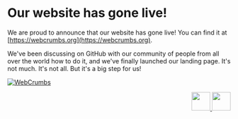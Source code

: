 # Our website has gone live!

We are proud to announce that our website has gone live! You can find it at [https://webcrumbs.org](https://webcrumbs.org).

We've been discussing on GitHub with our community of people from all over the world how to do it, and we've finally launched our landing page. It's not much. It's not all. But it's a big step for us!

[![WebCrumbs](https://dev-to-uploads.s3.amazonaws.com/uploads/articles/d4wgcd1a7bwsemxn05ug.png)
](https://webcrumbs.org)

<p align="right">


<a href="https://github.com/webcrumbs-community/webcrumbs" class="button">
<img height="42px" src="https://dabuttonfactory.com/button.png?t=Star+our+GitHub&f=Open+Sans-Bold&ts=26&tc=0000EE&hp=45&vp=20&c=11&bgt=unicolored&bgc=fff"/>
</a>

<a href="[https://github.com/webcrumbs-community/webcrumbs](https://webcrumbs.org)" class="button">
<img height="42px" src="https://dabuttonfactory.com/button.png?t=Check+it+out+at+webcrumbs.org&f=Open+Sans-Bold&ts=26&tc=fff&hp=45&vp=20&c=11&bgt=unicolored&bgc=0000EE"/>
</a>

</p>
